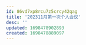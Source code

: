 ```yaml
---
id: 86vd7xp8rcu7z5crcy42qag
title: '202311月第一次个人会议'
desc: ''
updated: 1698478902893
created: 1698478889097
---
```




